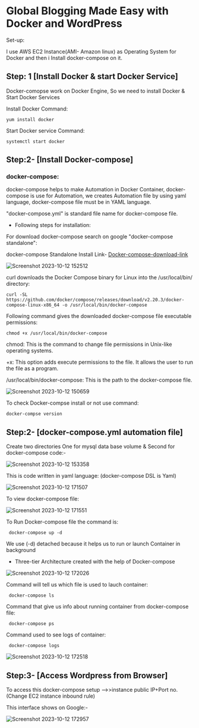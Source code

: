 # Global Blogging Made Easy with Docker and WordPress
Set-up:

I use AWS EC2 Instance(AMI- Amazon linux) as Operating System for Docker and then i Install docker-compose on it.

## Step: 1 [Install Docker & start Docker Service]
Docker-comopse work on Docker Engine, So we need to install Docker & Start Docker Services

Install Docker Command:

    yum install docker

Start Docker service Command:

    systemctl start docker

## Step:2- [Install Docker-compose]
### docker-compose:
docker-compose helps to make Automation in Docker Container, docker-compose is use for Automation, we creates Automation file by using yaml language,
docker-compose file must be in YAML language.

"docker-compose.yml" is standard file name for docker-compose file.

- Following steps for installation:

For download docker-compose search on google "docker-compose standalone":

docker-compose Standalone Install Link- [Docker-compose-download-link](https://docs.docker.com/compose/install/standalone/)

![Screenshot 2023-10-12 152512](https://github.com/Pratikshinde55/Docker-Compose/assets/145910708/58760611-2f74-4641-8183-fe522db1f024)

curl downloads the Docker Compose binary for Linux into the /usr/local/bin/ directory:    

    curl -SL https://github.com/docker/compose/releases/download/v2.20.3/docker-compose-linux-x86_64 -o /usr/local/bin/docker-compose

Following command gives the downloaded docker-compose file executable permissions:

    chmod +x /usr/local/bin/docker-compose

chmod: This is the command to change file permissions in Unix-like operating systems.

+x: This option adds execute permissions to the file. It allows the user to run the file as a program.

/usr/local/bin/docker-compose: This is the path to the docker-compose file.

![Screenshot 2023-10-12 150659](https://github.com/Pratikshinde55/Docker-Compose/assets/145910708/e007dc29-98d1-4ae7-9a3b-f5e2dea0fc9f)


 To check Docker-compse install or not use command:

    docker-compse version


## Step:2- [docker-compose.yml automation file]
Create two directories One for mysql data base volume & Second for docker-compose code:-
 
![Screenshot 2023-10-12 153358](https://github.com/Pratikshinde55/Docker-Compose/assets/145910708/391dcbe0-afc5-4863-b35e-0d9102d433d2)

This is code written in yaml language: (docker-compose DSL is Yaml) 

![Screenshot 2023-10-12 171507](https://github.com/Pratikshinde55/Docker-Compose/assets/145910708/7f114fdf-977b-4157-ad34-78e93cb0c17f)

To view docker-compose file:

![Screenshot 2023-10-12 171551](https://github.com/Pratikshinde55/Docker-Compose/assets/145910708/e644a6d9-fed6-4c49-b75e-15d49303a1a7)

To Run Docker-compose file the command is:

     docker-compose up -d
          
 We use (-d) detached because it helps us to run or launch Container in background

- Three-tier Architecture created with the help of Docker-compose  
 
![Screenshot 2023-10-12 172026](https://github.com/Pratikshinde55/Docker-Compose/assets/145910708/946967b4-0412-4254-8dc0-92e30626ae3e)

Command will tell us which file is used to lauch container:
     
     docker-compose ls

Command that give us info about running container from docker-compose file:

     docker-compose ps 

Command used to see logs of container:     
     
     docker-compose logs  
          
![Screenshot 2023-10-12 172518](https://github.com/Pratikshinde55/Docker-Compose/assets/145910708/35b58aac-fb58-4020-9030-6ae31f266511)


## Step:3- [Access Wordpress from Browser]
To access this docker-compose setup -->>instance public IP+Port no.(Change EC2 instance inbound rule)

This interface shows on Google:-

![Screenshot 2023-10-12 172957](https://github.com/Pratikshinde55/Docker-Compose/assets/145910708/b5f72e92-639f-43d8-89e3-c9d6f42d7bed)

